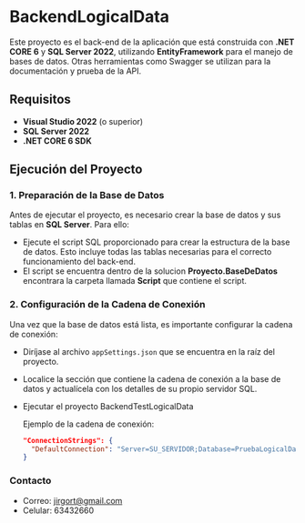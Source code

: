 # BackendLogicalData

Este proyecto es el back-end de la aplicación que está construida con **.NET CORE 6** y **SQL Server 2022**, utilizando **EntityFramework** para el manejo de bases de datos. Otras herramientas como Swagger se utilizan para la documentación y prueba de la API.

## Requisitos

- **Visual Studio 2022** (o superior)
- **SQL Server 2022**
- **.NET CORE 6 SDK**

## Ejecución del Proyecto

### 1. Preparación de la Base de Datos

Antes de ejecutar el proyecto, es necesario crear la base de datos y sus tablas en **SQL Server**. Para ello:

- Ejecute el script SQL proporcionado para crear la estructura de la base de datos. Esto incluye todas las tablas necesarias para el correcto funcionamiento del back-end.
- El script se encuentra dentro de la solucion **Proyecto.BaseDeDatos** encontrara la carpeta llamada **Script** que contiene el script.

### 2. Configuración de la Cadena de Conexión

Una vez que la base de datos está lista, es importante configurar la cadena de conexión:

- Diríjase al archivo `appSettings.json` que se encuentra en la raíz del proyecto.
- Localice la sección que contiene la cadena de conexión a la base de datos y actualícela con los detalles de su propio servidor SQL.
- Ejecutar el proyecto BackendTestLogicalData

  Ejemplo de la cadena de conexión:
  ```json
  "ConnectionStrings": {
    "DefaultConnection": "Server=SU_SERVIDOR;Database=PruebaLogicalData;Trusted_Connection=True;TrustServerCertificate=True;"
  }
   ```

### Contacto
 - Correo: jirgort@gmail.com
 - Celular: 63432660
